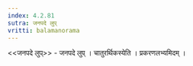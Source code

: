 ```yaml
---
index: 4.2.81
sutra: जनपदे लुप्‌
vritti: balamanorama
---
```


<<जनपदे लुप्>> - जनपदे लुप् । चातुरर्थिकस्येति । प्रकरणलभ्यमिदम् । 